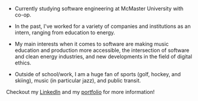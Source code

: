 - Currently studying software engineering at McMaster University with co-op.
  
- In the past, I've worked for a variety of companies and institutions as an intern, ranging from education to energy.

- My main interests when it comes to software are making music education and production more accessible, the intersection of software and clean energy industries, and new developments in the field of digital ethics.

- Outside of school/work, I am a huge fan of sports (golf, hockey, and skiing), music (in particular jazz), and public transit.

Checkout my [LinkedIn](https://www.linkedin.com/in/ethanwalsh03/) and my [portfolio](https://ethanwalsh16.github.io/portfolio/) for more information!

